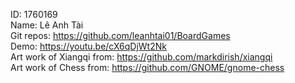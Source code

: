 ID: 1760169<br/>
Name: Lê Anh Tài<br/>
Git repos: https://github.com/leanhtai01/BoardGames<br/>
Demo: https://youtu.be/cX6qDjWt2Nk<br/>
Art work of Xiangqi from: https://github.com/markdirish/xiangqi<br/>
Art work of Chess from: https://github.com/GNOME/gnome-chess<br/>
